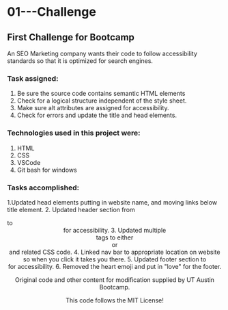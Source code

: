 # 01---Challenge

## First Challenge for Bootcamp
An SEO Marketing company wants their code to follow accessibility standards so that it is optimized for search engines. 

### Task assigned:
  1. Be sure the source code contains semantic HTML elements
  2. Check for a logical structure independent of the style sheet.
  3. Make sure alt attributes are assigned for accessibility.
  4. Check for errors and update the title and head elements.

### Technologies used in this project were:
  1. HTML
  2. CSS
  3. VSCode
  4. Git bash for windows

### Tasks accomplished:
  1.Updated head elements putting in website name, and moving links below title element.
  2. Updated header section from <section> to <header> for accessibility.
  3. Updated multiple <div> tags to either <section> or <nav> and related CSS code.
  4. Linked nav bar to appropriate location on website so when you click it takes you there.
  5. Updated footer section to <footer> for accessibility.
  6. Removed the heart emoji and put in "love" for the footer.

Original code and other content for modification supplied by UT Austin Bootcamp.

This code follows the MIT License!

